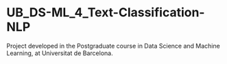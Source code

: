# UB_DS-ML_4_Text-Classification-NLP

Project developed in the Postgraduate course in Data Science and Machine Learning, at Universitat de Barcelona.
